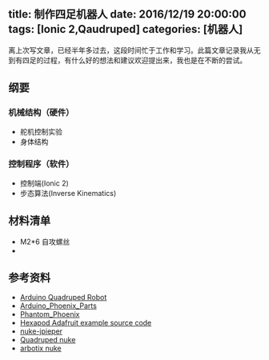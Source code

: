 title: 制作四足机器人
date: 2016/12/19 20:00:00
tags: [Ionic 2,Qaudruped]
categories: [机器人]
---
离上次写文章，已经半年多过去，这段时间忙于工作和学习。此篇文章记录我从无到有四足的过程，有什么好的想法和建议欢迎提出来，我也是在不断的尝试。
## 纲要
### 机械结构（硬件） 

 * 舵机控制实验
 * 身体结构

### 控制程序（软件）  

 * 控制端(Ionic 2)
 * 步态算法(Inverse Kinematics)

## 材料清单
 * M2*6 自攻螺丝
 * 
## 参考资料
 * [Arduino Quadruped Robot](https://github.com/anoochit/arduino-quadruped-robot)
 * [Arduino_Phoenix_Parts](https://github.com/KurtE/Arduino_Phoenix_Parts)
 * [Phantom_Phoenix](https://github.com/KurtE/Phantom_Phoenix)
 * [Hexapod Adafruit example source code](https://github.com/bborncr/Hexapod_AdafruitShield/blob/master/Hexapod_AdafruitShield.ino)
 * [nuke-jpieper](https://github.com/jpieper/nuke-jpieper)
 * [Quadruped nuke](https://github.com/davidhend/Qaudruped/tree/master/QuadBot_r8)
 * [arbotix nuke](https://code.google.com/archive/p/arbotix/downloads)